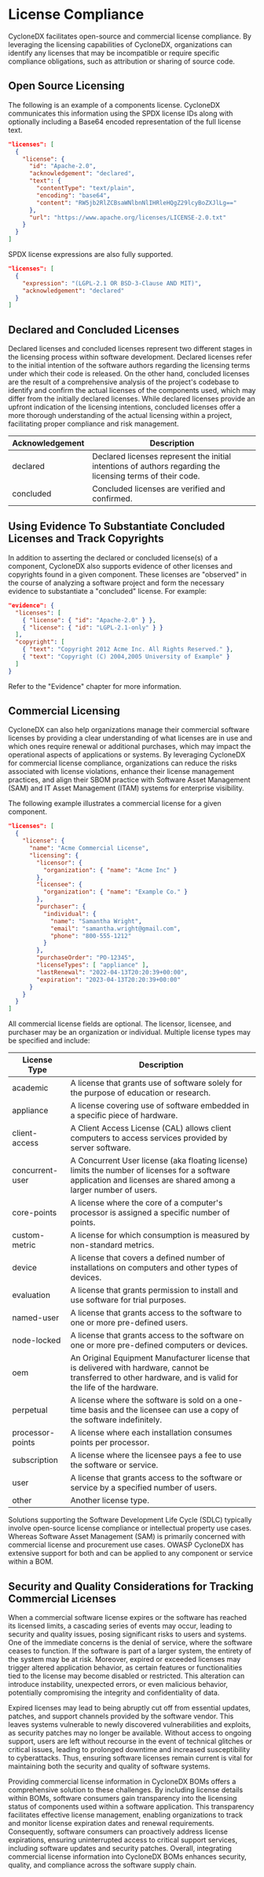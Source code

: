# License Compliance
CycloneDX facilitates open-source and commercial license compliance. By leveraging the licensing capabilities of
CycloneDX, organizations can identify any licenses that may be incompatible or require specific compliance obligations,
such as attribution or sharing of source code.

## Open Source Licensing
The following is an example of a components license. CycloneDX communicates this information using the SPDX license IDs
along with optionally including a Base64 encoded representation of the full license text.

```json
"licenses": [
  {
    "license": {
      "id": "Apache-2.0",
      "acknowledgement": "declared",
      "text": {
        "contentType": "text/plain",
        "encoding": "base64",
        "content": "RW5jb2RlZCBsaWNlbnNlIHRleHQgZ29lcyBoZXJlLg=="
      },
      "url": "https://www.apache.org/licenses/LICENSE-2.0.txt"
    }
  }
]
```

SPDX license expressions are also fully supported.

```json
"licenses": [
  {
    "expression": "(LGPL-2.1 OR BSD-3-Clause AND MIT)",
    "acknowledgement": "declared"
  }
]
```

## Declared and Concluded Licenses
Declared licenses and concluded licenses represent two different stages in the licensing process within software
development. Declared licenses refer to the initial intention of the software authors regarding the licensing terms
under which their code is released. On the other hand, concluded licenses are the result of a comprehensive analysis
of the project's codebase to identify and confirm the actual licenses of the components used, which may differ from
the initially declared licenses. While declared licenses provide an upfront indication of the licensing intentions,
concluded licenses offer a more thorough understanding of the actual licensing within a project, facilitating proper
compliance and risk management.

| Acknowledgement | Description                                                                                                |
|-----------------|------------------------------------------------------------------------------------------------------------|
| declared        | Declared licenses represent the initial intentions of authors regarding the licensing terms of their code. |
| concluded       | Concluded licenses are verified and confirmed.                                                             |


## Using Evidence To Substantiate Concluded Licenses and Track Copyrights
In addition to asserting the declared or concluded license(s) of a component, CycloneDX also supports evidence of other 
licenses and copyrights found in a given component. These licenses are "observed" in the course of analyzing a
software project and form the necessary evidence to substantiate a "concluded" license. For example:

```json
"evidence": {
  "licenses": [
    { "license": { "id": "Apache-2.0" } },
    { "license": { "id": "LGPL-2.1-only" } }
  ],
  "copyright": [
    { "text": "Copyright 2012 Acme Inc. All Rights Reserved." },
    { "text": "Copyright (C) 2004,2005 University of Example" }
  ]
}
```
Refer to the "Evidence" chapter for more information.


## Commercial Licensing
CycloneDX can also help organizations manage their commercial software licenses by providing a clear understanding of
what licenses are in use and which ones require renewal or additional purchases, which may impact the operational aspects
of applications or systems. By leveraging CycloneDX for commercial license compliance, organizations can reduce the risks
associated with license violations, enhance their license management practices, and align their SBOM practice with
Software Asset Management (SAM) and IT Asset Management (ITAM) systems for enterprise visibility.

The following example illustrates a commercial license for a given component.

```json
"licenses": [
  {
    "license": {
      "name": "Acme Commercial License",
      "licensing": {
        "licensor": {
          "organization": { "name": "Acme Inc" }
        },
        "licensee": {
          "organization": { "name": "Example Co." }
        },
        "purchaser": {
          "individual": {
            "name": "Samantha Wright",
            "email": "samantha.wright@gmail.com",
            "phone": "800-555-1212"
          }
        },
        "purchaseOrder": "PO-12345",
        "licenseTypes": [ "appliance" ],
        "lastRenewal": "2022-04-13T20:20:39+00:00",
        "expiration": "2023-04-13T20:20:39+00:00"
      }
    }
  }
]
```

All commercial license fields are optional. The licensor, licensee, and purchaser may be an organization or individual.
Multiple license types may be specified and include:

| **License Type** | **Description**                                                                                                                                                   |
|------------------|-------------------------------------------------------------------------------------------------------------------------------------------------------------------|
| academic         | A license that grants use of software solely for the purpose of education or research.                                                                            |
| appliance        | A license covering use of software embedded in a specific piece of hardware.                                                                                      |
| client-access    | A Client Access License (CAL) allows client computers to access services provided by server software.                                                             |
| concurrent-user  | A Concurrent User license (aka floating license) limits the number of licenses for a software application and licenses are shared among a larger number of users. |
| core-points      | A license where the core of a computer's processor is assigned a specific number of points.                                                                       |
| custom-metric    | A license for which consumption is measured by non-standard metrics.                                                                                              |
| device           | A license that covers a defined number of installations on computers and other types of devices.                                                                  |
| evaluation       | A license that grants permission to install and use software for trial purposes.                                                                                  |
| named-user       | A license that grants access to the software to one or more pre-defined users.                                                                                    |
| node-locked      | A license that grants access to the software on one or more pre-defined computers or devices.                                                                     |
| oem              | An Original Equipment Manufacturer license that is delivered with hardware, cannot be transferred to other hardware, and is valid for the life of the hardware.   |
| perpetual        | A license where the software is sold on a one-time basis and the licensee can use a copy of the software indefinitely.                                            |
| processor-points | A license where each installation consumes points per processor.                                                                                                  |
| subscription     | A license where the licensee pays a fee to use the software or service.                                                                                           |
| user             | A license that grants access to the software or service by a specified number of users.                                                                           |
| other            | Another license type.                                                                                                                                             |


Solutions supporting the Software Development Life Cycle (SDLC) typically involve open-source license compliance or
intellectual property use cases. Whereas Software Asset Management (SAM) is primarily concerned with commercial license
and procurement use cases. OWASP CycloneDX has extensive support for both and can be applied to any component or service
within a BOM.

## Security and Quality Considerations for Tracking Commercial Licenses

When a commercial software license expires or the software has reached its licensed limits, a cascading series of 
events may occur, leading to security and quality issues, posing significant risks to users and systems. One of the 
immediate concerns is the denial of service, where the software ceases to function. If the software is part of a 
larger system, the entirety of the system may be at risk. Moreover, expired or exceeded licenses may trigger altered
application behavior, as certain features or functionalities tied to the license may become disabled or restricted. 
This alteration can introduce instability, unexpected errors, or even malicious behavior, potentially compromising 
the integrity and confidentiality of data.

Expired licenses may lead to being abruptly cut off from essential updates, patches, and support channels provided 
by the software vendor. This leaves systems vulnerable to newly discovered vulnerabilities and exploits, as security
patches may no longer be available. Without access to ongoing support, users are left without recourse in the event 
of technical glitches or critical issues, leading to prolonged downtime and increased susceptibility to cyberattacks.
Thus, ensuring software licenses remain current is vital for maintaining both the security and quality of software 
systems.

Providing commercial license information in CycloneDX BOMs offers a comprehensive solution to these challenges. 
By including license details within BOMs, software consumers gain transparency into the licensing status of 
components used within a software application. This transparency facilitates effective license management, 
enabling organizations to track and monitor license expiration dates and renewal requirements. Consequently, 
software consumers can proactively address license expirations, ensuring uninterrupted access to critical 
support services, including software updates and security patches. Overall, integrating commercial license 
information into CycloneDX BOMs enhances security, quality, and compliance across the software supply chain.

<div style="page-break-after: always; visibility: hidden">
\newpage
</div>
